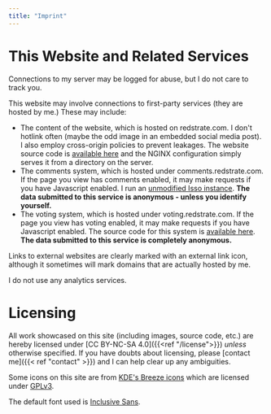 ```yaml
---
title: "Imprint"
---
```


# This Website and Related Services

Connections to my server may be logged for abuse, but I do not care to track you.

This website may involve connections to first-party services (they are hosted by me.) These may include:
* The content of the website, which is hosted on redstrate.com. I don't hotlink often (maybe the odd image in an embedded social media post). I also employ cross-origin policies to prevent leakages. The website source code is [available here](https://github.com/redstrate/redstrate.com) and the NGINX configuration simply serves it from a directory on the server.
* The comments system, which is hosted under comments.redstrate.com. If the page you view has comments enabled, it may make requests if you have Javascript enabled. I run an [unmodified Isso instance](https://isso-comments.de/). **The data submitted to this service is anonymous - unless you identify yourself.**
* The voting system, which is hosted under voting.redstrate.com. If the page you view has voting enabled, it may make requests if you have Javascript enabled. The source code for this system is [available here](https://codeberg.org/redstrate/votingsystem). **The data submitted to this service is completely anonymous.**

Links to external websites are clearly marked with an external link icon, although it sometimes will mark domains that are actually hosted by me.

I do not use any analytics services.

# Licensing

All work showcased on this site (including images, source code, etc.) are hereby licensed under
[CC BY-NC-SA 4.0]({{<ref "/license">}}) _unless_ otherwise specified. If you have doubts about licensing, please [contact me]({{< ref "contact" >}}) and I can help clear up any ambiguities.

Some icons on this site are from [KDE's Breeze icons](https://invent.kde.org/frameworks/breeze-icons) which are licensed under [GPLv3](https://invent.kde.org/frameworks/breeze-icons/-/blob/master/COPYING-ICONS?ref_type=heads).

The default font used is [Inclusive Sans](https://github.com/LivKing/Inclusive-Sans).
